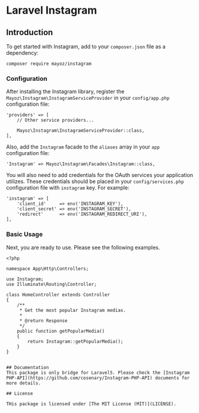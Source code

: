 # Laravel Instagram

## Introduction

To get started with Instagram, add to your `composer.json` file as a dependency:

    composer require mayoz/instagram

### Configuration

After installing the Instagram library, register the `Mayoz\Instagram\InstagramServiceProvider` in your `config/app.php` configuration file:

    'providers' => [
        // Other service providers...

        Mayoz\Instagram\InstagramServiceProvider::class,
    ],

Also, add the `Instagram` facade to the `aliases` array in your `app` configuration file:

    'Instagram' => Mayoz\Instagram\Facades\Instagram::class,

You will also need to add credentials for the OAuth services your application utilizes. These credentials should be placed in your `config/services.php` configuration file with `instagram` key. For example:

    'instagram' => [
        'client_id'     => env('INSTAGRAM_KEY'),
        'client_secret' => env('INSTAGRAM_SECRET'),
        'redirect'      => env('INSTAGRAM_REDIRECT_URI'),
    ],

### Basic Usage

Next, you are ready to use. Please see the following examples.

    <?php

    namespace App\Http\Controllers;

    use Instagram;
    use Illuminate\Routing\Controller;

    class HomeController extends Controller
    {
        /**
         * Get the most popular Instagram medias.
         *
         * @return Response
         */
        public function getPopularMedia()
        {
            return Instagram::getPopularMedia();
        }
    }

```

## Documentation
This package is only bridge for Laravel5. Please check the [Instagram PHP-API](https://github.com/cosenary/Instagram-PHP-API) documents for more details.

## License

THis package is licensed under [The MIT License (MIT)](LICENSE).
